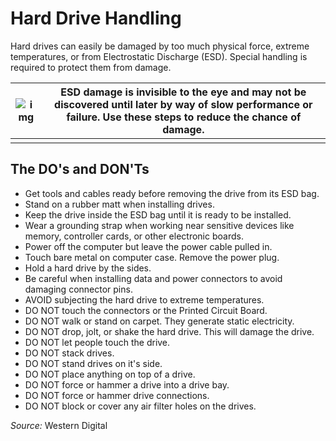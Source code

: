 Hard Drive Handling
===================

Hard drives can easily be damaged by too much physical force, extreme temperatures, or from Electrostatic Discharge (ESD). Special handling is required to protect them from damage.

| ![img](https://support.wdc.com/images/kb/note.png) | ESD damage is invisible to the eye and may not be discovered until later by way of slow performance or failure. Use these steps to reduce the chance of damage. |
| -------------------------------------------------- | ------------------------------------------------------------ |
|                                                    |                                                              |

## The DO's and DON'Ts

- Get tools and cables ready before removing the drive from its ESD bag.
- Stand on a rubber matt when installing drives.
- Keep the drive inside the ESD bag until it is ready to be installed.
- Wear a grounding strap when working near sensitive devices like memory, controller cards, or other electronic boards.
- Power off the computer but leave the power cable pulled in.
- Touch bare metal on computer case. Remove the power plug.
- Hold a hard drive by the sides.
- Be careful when installing data and power connectors to avoid damaging connector pins.
- AVOID subjecting the hard drive to extreme temperatures.
- DO NOT touch the connectors or the Printed Circuit Board.
- DO NOT walk or stand on carpet. They generate static electricity.
- DO NOT drop, jolt, or shake the hard drive. This will damage the drive.
- DO NOT let people touch the drive.
- DO NOT stack drives.
- DO NOT stand drives on it's side.
- DO NOT place anything on top of a drive.
- DO NOT force or hammer a drive into a drive bay.
- DO NOT force or hammer drive connections.
- DO NOT block or cover any air filter holes on the drives.

*Source:* Western Digital
